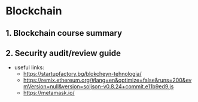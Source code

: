 # Blockchain
## 1. Blockchain course summary
## 2. Security audit/review guide

- useful links:
  -   https://startupfactory.bg/blokcheyn-tehnologia/
  -   https://remix.ethereum.org/#lang=en&optimize=false&runs=200&evmVersion=null&version=soljson-v0.8.24+commit.e11b9ed9.js
  -   https://metamask.io/
